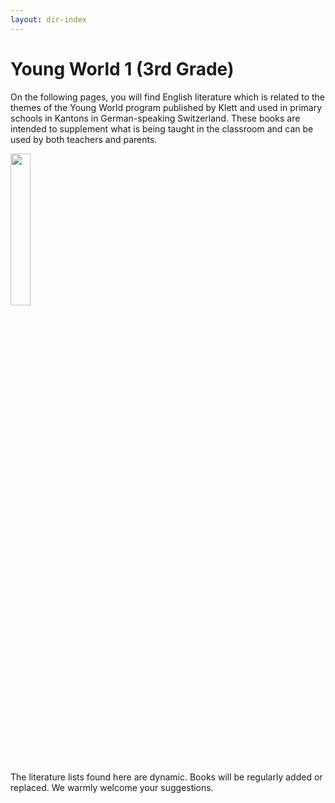 ```yaml
---
layout: dir-index
---
```


# Young World 1 (3rd Grade)


On the following pages, you will find English literature which is related to the themes of the Young World program published by Klett and used in primary schools in Kantons in German-speaking Switzerland.  These books are intended to supplement what is being taught in the classroom and can be used by both teachers and parents. 

<img src="https://i.imgur.com/bR47CLh.png" width="25%" />


The literature lists found here are dynamic.  Books will be regularly added or replaced.  We warmly welcome your suggestions.  
<!--stackedit_data:
eyJoaXN0b3J5IjpbLTEwNDkzNjYyNDcsMTc0MTYxMTY4MiwtMT
g0ODk1NzI3Niw4MDgzMDMxODYsLTEwODQzODE0MjQsLTE4OTA1
NDAxMzgsLTY5Mzc3MDI4NiwtNDgxODcyOTEwXX0=
-->